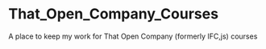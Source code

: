 # That_Open_Company_Courses
A place to keep my work for That Open Company (formerly IFC,js) courses
